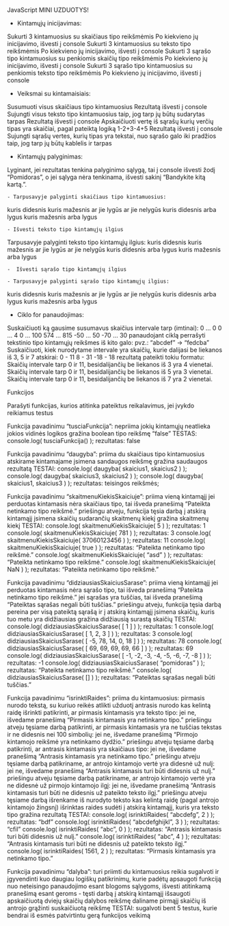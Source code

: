 JavaScript MINI UZDUOTYS!

- Kintamųjų inicijavimas:

Sukurti 3 kintamuosius su skaičiaus tipo reikšmėmis
Po kiekvieno jų inicijavimo, išvesti į console
Sukurti 3 kintamuosius su teksto tipo reikšmėmis
Po kiekvieno jų inicijavimo, išvesti į console
Sukurti 3 sąrašo tipo kintamuosius su penkiomis skaičių tipo reikšmėmis
Po kiekvieno jų inicijavimo, išvesti į console
Sukurti 3 sąrašo tipo kintamuosius su penkiomis teksto tipo reikšmėmis
Po kiekvieno jų inicijavimo, išvesti į console


- Veiksmai su kintamaisiais:

Susumuoti visus skaičiaus tipo kintamuosius
Rezultatą išvesti į console
Sujungti visus teksto tipo kintamuosius taip, jog tarp jų būtų sudarytas tarpas
Rezultatą išvesti į console
Apskaičiuoti vertę iš sąrašų kurių verčių tipas yra skaičiai, pagal pateiktą logiką
1-2+3-4+5
Rezultatą išvesti į console
Sujungti sąrašų vertes, kurių tipas yra tekstai, nuo sąrašo galo iki pradžios taip, jog tarp jų būtų kablelis ir tarpas

- Kintamųjų palyginimas:

Lyginant, jei rezultatas tenkina palyginimo sąlygą, tai į console išvesti žodį “Pomidoras”, o jei sąlyga nėra tenkinama, išvesti sakinį “Bandykite kitą kartą.”.

    - Tarpusavyje palyginti skaičiaus tipo kintamuosius:

kuris didesnis
kuris mažesnis
ar jie lygūs
ar jie nelygūs
kuris didesnis arba lygus
kuris mažesnis arba lygus

    - Išvesti teksto tipo kintamųjų ilgius
Tarpusavyje palyginti teksto tipo kintamųjų ilgius:
kuris didesnis
kuris mažesnis
ar jie lygūs
ar jie nelygūs
kuris didesnis arba lygus
kuris mažesnis arba lygus

    -  Išvesti sąrašo tipo kintamųjų ilgius

    - Tarpusavyje palyginti sąrašo tipo kintamųjų ilgius:

kuris didesnis
kuris mažesnis
ar jie lygūs
ar jie nelygūs
kuris didesnis arba lygus
kuris mažesnis arba lygus


- Ciklo for panaudojimas:

Suskaičiuoti ką gausime susumavus skaičius intervale tarp (imtinai):
0 … 0
0 … 4
0 … 100
574 … 815
-50 … 50
-70 … 30
panaudojant ciklą perrašyti tekstinio tipo kintamųjų reikšmes iš kito galo:
pvz.: “abcdef” -> “fedcba”
Suskaičiuoti, kiek nurodytame intervale yra skaičių, kurie dalijasi be liekanos iš 3, 5 ir 7 atskirai:
0 - 11
8 - 31
-18 - 18
rezultatą pateikti tokiu formatu:
Skaičių intervale tarp 0 ir 11, besidalijančių be liekanos iš 3 yra 4 vienetai.
Skaičių intervale tarp 0 ir 11, besidalijančių be liekanos iš 5 yra 3 vienetai.
Skaičių intervale tarp 0 ir 11, besidalijančių be liekanos iš 7 yra 2 vienetai.


Funkcijos

Parašyti funkcijas, kurios atitinka pateiktus reikalavimus, jei įvykdo reikiamus testus

Funkcija pavadinimu “tusciaFunkcija”:
nepriima jokių kintamųjų
neatlieka jokios vidinės logikos
gražina boolean tipo reikšmę “false”
TESTAS:
console.log( tusciaFunkcija() );
rezultatas: false

Funkcija pavadinimu “daugyba”:
priima du skaičiaus tipo kintamuosius
atskirame kintamajame įsimena sandaugos reikšmę
gražina saudaugos rezultatą
TESTAI:
console.log( daugyba( skaicius1, skaicius2 ) );
console.log( daugyba( skaicius3, skaicius2 ) );
console.log( daugyba( skaicius1, skaicius3 ) );
rezultatas: teisingos reikšmės;

Funkcija pavadinimu “skaitmenuKiekisSkaiciuje”:
priima vieną kintamąjį
jei perduotas kintamasis nėra skaičiaus tipo, tai išveda pranešimą “Pateikta netinkamo tipo reikšmė.”
priešingu atveju, funkcija tęsia darbą
į atskirą kintamąjį įsimena skaičių sudarančių skaitmenų kiekį
gražina skaitmenų kiekį
TESTAI:
console.log( skaitmenuKiekisSkaiciuje( 5 ) );
rezultatas: 1
console.log( skaitmenuKiekisSkaiciuje( 781 ) );
rezultatas: 3
console.log( skaitmenuKiekisSkaiciuje( 37060123456 ) );
rezultatas: 11
console.log( skaitmenuKiekisSkaiciuje( true ) );
rezultatas: “Pateikta netinkamo tipo reikšmė.”
console.log( skaitmenuKiekisSkaiciuje( “asd” ) );
rezultatas: “Pateikta netinkamo tipo reikšmė.”
console.log( skaitmenuKiekisSkaiciuje( NaN ) );
rezultatas: “Pateikta netinkamo tipo reikšmė.”

Funkcija pavadinimu “didziausiasSkaiciusSarase”:
priima vieną kintamąjį
jei perduotas kintamasis nėra sąrašo tipo, tai išveda pranešimą “Pateikta netinkamo tipo reikšmė.”
jei sąrašas yra tuščias, tai išveda pranešimą “Pateiktas sąrašas negali būti tuščias.”
priešingu atveju, funkcija tęsia darbą
pereina per visą pateiktą sąrašą ir į atskirą kintamąjį įsimena skaičių, kuris tuo metu yra didžiausias
gražina didžiausią surastą skaičių
TESTAI:
console.log( didziausiasSkaiciusSarase( [ 1 ] ) );
rezultatas: 1
console.log( didziausiasSkaiciusSarase( [ 1, 2, 3 ] ) );
rezultatas: 3
console.log( didziausiasSkaiciusSarase( [ -5, 78, 14, 0, 18 ] ) );
rezultatas: 78
console.log( didziausiasSkaiciusSarase( [ 69, 69, 69, 69, 66 ] ) );
rezultatas: 69
console.log( didziausiasSkaiciusSarase( [ -1, -2, -3, -4, -5, -6, -7, -8 ] ) );
rezultatas: -1
console.log( didziausiasSkaiciusSarase( “pomidoras” ) );
rezultatas: “Pateikta netinkamo tipo reikšmė.”
console.log( didziausiasSkaiciusSarase( [] ) );
rezultatas: “Pateiktas sąrašas negali būti tuščias.”

Funkcija pavadinimu “isrinktiRaides”:
priima du kintamuosius:
pirmasis nurodo tekstą, su kuriuo reikės atlikti užduotį
antrasis nurodo kas kelintą raidę išrinkti
patikrinti, ar pirmasis kintamasis yra teksto tipo:
jei ne, išvedame pranešimą “Pirmasis kintamasis yra netinkamo tipo.”
priešingu atveju tęsiame darbą
patikrinti, ar pirmasis kintamasis yra ne tuščias tekstas ir ne didesnis nei 100 simbolių:
jei ne, išvedame pranešimą “Pirmojo kintamojo reikšmė yra netinkamo dydžio.”
priešingu atveju tęsiame darbą
patikrinti, ar antrasis kintamasis yra skaičiaus tipo:
jei ne, išvedame pranešimą “Antrasis kintamasis yra netinkamo tipo.”
priešingu atveju tęsiame darbą
patikriname, ar antrojo kintamojo vertė yra didesnė už nulį:
jei ne, išvedame pranešimą “Antrasis kintamasis turi būti didesnis už nulį.”
priešingu atveju tęsiame darbą
patikriname, ar antrojo kintamojo vertė yra ne didesnė už pirmojo kintamojo ilgį:
jei ne, išvedame pranešimą “Antrasis kintamasis turi būti ne didesnis už pateikto teksto ilgį.”
priešingu atveju tęsiame darbą
išrenkame iš nurodyto teksto kas kelintą raidę (pagal antrojo kintamojo žingsnį)
išrinktas raides sudėti į atskirą kintamąjį, kuris yra teksto tipo
gražina rezultatą
TESTAI:
console.log( isrinktiRaides( “abcdefg”, 2 ) );
rezultatas: “bdf”
console.log( isrinktiRaides( “abcdefghijkl”, 3 ) );
rezultatas: “cfil”
console.log( isrinktiRaides( “abc”, 0 ) );
rezultatas: “Antrasis kintamasis turi būti didesnis už nulį.”
console.log( isrinktiRaides( “abc”, 4 ) );
rezultatas: “Antrasis kintamasis turi būti ne didesnis už pateikto teksto ilgį.”
console.log( isrinktiRaides( 1561, 2 ) );
rezultatas: “Pirmasis kintamasis yra netinkamo tipo.”

Funkcija pavadinimu “dalyba”:
turi priimti du kintamuosius
reikia sugalvoti ir įgyvendinti kuo daugiau logiškų patikrinimų, kurie padėtų apsaugoti funkciją nuo neteisingo panaudojimo
esant blogoms sąlygoms, išvesti atitinkamą pranešimą
esant geroms - tęsti darbą
į atskirą kintamąjį išsaugoti apskaičiuotą dviejų skaičių dalybos reikšmę
daliname pirmąjį skaičių iš antrojo
grąžinti suskaičiuotą reikšmę
TESTAI:
sugalvoti bent 5 testus, kurie bendrai iš esmės patvirtintu gerą funkcijos veikimą


